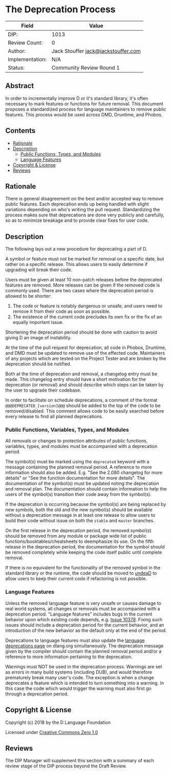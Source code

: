 # The Deprecation Process

| Field           | Value                                                           |
|-----------------|-----------------------------------------------------------------|
| DIP:            | 1013                                                            |
| Review Count:   | 0                                                               |
| Author:         | Jack Stouffer <jack@jackstouffer.com>                           |
| Implementation: | N/A                                                             |
| Status:         | Community Review Round 1                                        |

## Abstract

In order to incrementally improve D or it's standard library, it's often necessary to
mark features or functions for future removal. This document proposes a standardized
process for language maintainers to remove public features. This process would be
used across DMD, Druntime, and Phobos.

## Contents
* [Rationale](#rationale)
* [Description](#description)
    * [Public Functions, Types, and Modules](#public-functions-types-and-modules)
    * [Language Features](#language-features)
* [Copyright & License](#copyright--license)
* [Reviews](#reviews)

## Rationale

There is general disagreement on the best and/or accepted way to remove public
features. Each deprecation ends up being handled with slight variations depending on
who's writing the pull request. Standardizing the process makes sure that
deprecations are done very publicly and carefully, so as to minimize breakage and
to provide clear fixes for user code.

## Description

The following lays out a new procedure for deprecating a part of D.

A symbol or feature must not be marked for removal on a specific date, but rather on a
specific release. This allows users to easily determine if upgrading will break their
code.

Users must be given at least 10 non-patch releases before the deprecated features
are removed. More releases can be given if the removed code is commonly used.
There are two cases where the deprecation period is allowed to be shorter:

1. The code or feature is notably dangerous or unsafe, and users need to remove
it from their code as soon as possible.
2. The existence of the current code precludes its own fix or the fix of an equally
important issue.

Shortening the deprecation period should be done with caution to avoid giving D
an image of instability.

At the time of the pull request for deprecation, all code in Phobos, Druntime,
and DMD must be updated to remove use of the effected code. Maintainers of any
projects which are tested on the Project Tester and are broken by the deprecation
should be notified.

Both at the time of deprecation and removal, a changelog entry must be made. This
changelog entry should have a short motivation for the deprecation (or removal)
and should describe which steps can be taken by the user to upgrade their codebase.

In order to facilitate on schedule deprecations, a comment of the format
`@@@DEPRECATED_[version]@@@` should be added to the top of the code to be removed/disabled.
This comment allows code to be easily searched before every release to
find all planned deprecations.

### Public Functions, Variables, Types, and Modules

All removals or changes to protection attributes of public functions,
variables, types, and modules must be accompanied with a deprecation period.

The symbol(s) must be marked using the `deprecated` keyword with a message containing
the planned removal period. A reference to more information should also be added. E.g.
"See the 2.080 changelog for more details" or "See the function documentation for more
details". The documentation of the symbol(s) must be updated noting the
deprecation and removal plan. The documentation should contain information to help
the users of the symbol(s) transition their code away from the symbol(s).

If the deprecation is occurring because the symbol(s) are being replaced by new
symbols, both the old and the new symbol(s) should be available without a
deprecation message in at least one release to allow users to build their code
without issue on both the `stable` and `master` branches.

On the first release in the deprecation period, the removed symbol(s) should
be removed from any module or package wide list of public functions/booktables/cheatsheets
to deemphasize its use. On the fifth release in the deprecation period, the documentation
for the symbol should be removed completely while keeping the code itself public until
complete removal.

If there is no equivalent for the functionality of the removed symbol in the
standard library or the runtime, the code should be moved to
[undeaD](https://github.com/dlang/undeaD) to allow users to keep their current
code if refactoring is not possible.

### Language Features

Unless the removed language feature is very unsafe or causes damage to real
world systems, all changes or removals must be accompanied with a deprecation
period. "Language features" includes bugs in the current behavior upon which
existing code depends, e.g. [Issue 10378](https://issues.dlang.org/show_bug.cgi?id=10378).
Fixing such issues should include a deprecation period for the current behavior,
and an introduction of the new behavior as the default only at the end of the
period.

Deprecations to language features must also update the [language deprecations
page](https://dlang.org/deprecate.html) on dlang.org simultaneously. The deprecation
message given by the compiler should contain the planned removal period and/or a
reference to more information pertaining to the deprecation.

Warnings must NOT be used in the deprecation process. Warnings are set as errors
in many build systems (including DUB), and would therefore prematurely break many
user's code. The exception is when a change deprecates a feature which is intended
to turn something into a warning. In this case the code which would trigger the
warning must also first go through a deprecation period.

## Copyright & License

Copyright (c) 2018 by the D Language Foundation

Licensed under [Creative Commons Zero 1.0](https://creativecommons.org/publicdomain/zero/1.0/legalcode.txt)

## Reviews

The DIP Manager will supplement this section with a summary of each review stage
of the DIP process beyond the Draft Review.
